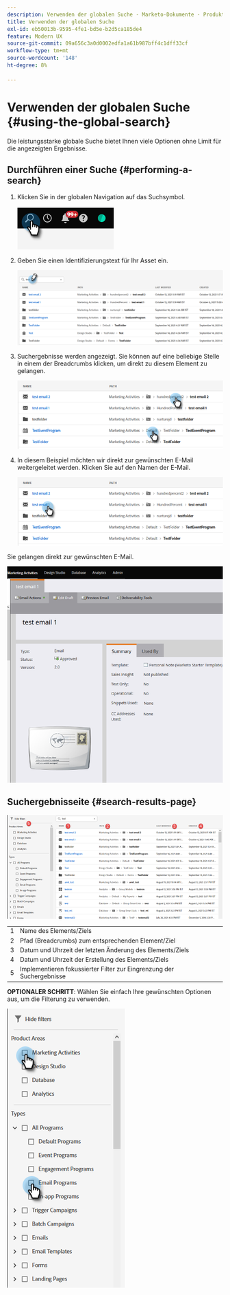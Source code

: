 ```yaml
---
description: Verwenden der globalen Suche - Marketo-Dokumente - Produktdokumentation
title: Verwenden der globalen Suche
exl-id: eb50013b-9595-4fe1-bd5e-b2d5ca185de4
feature: Modern UX
source-git-commit: 09a656c3a0d0002edfa1a61b987bff4c1dff33cf
workflow-type: tm+mt
source-wordcount: '148'
ht-degree: 8%

---
```


# Verwenden der globalen Suche {#using-the-global-search}

Die leistungsstarke globale Suche bietet Ihnen viele Optionen ohne Limit für die angezeigten Ergebnisse.

## Durchführen einer Suche {#performing-a-search}

1. Klicken Sie in der globalen Navigation auf das Suchsymbol.

   ![](assets/using-the-global-search-1.png)

1. Geben Sie einen Identifizierungstext für Ihr Asset ein.

   ![](assets/using-the-global-search-2.png)

1. Suchergebnisse werden angezeigt. Sie können auf eine beliebige Stelle in einem der Breadcrumbs klicken, um direkt zu diesem Element zu gelangen.

   ![](assets/using-the-global-search-3.png)

1. In diesem Beispiel möchten wir direkt zur gewünschten E-Mail weitergeleitet werden. Klicken Sie auf den Namen der E-Mail.

   ![](assets/using-the-global-search-4.png)

Sie gelangen direkt zur gewünschten E-Mail.

![](assets/using-the-global-search-5.png)

## Suchergebnisseite {#search-results-page}

![](assets/using-the-global-search-6.png)

<table>
 <tbody>
  <tr>
   <td>1</td>
   <td>Name des Elements/Ziels</td>
  </tr>
  <tr>
   <td>2</td>
   <td>Pfad (Breadcrumbs) zum entsprechenden Element/Ziel</td>
  </tr>
  <tr>
   <td>3</td>
   <td>Datum und Uhrzeit der letzten Änderung des Elements/Ziels</td>
  </tr>
  <tr>
   <td>4</td>
   <td>Datum und Uhrzeit der Erstellung des Elements/Ziels</td>
  </tr>
  <tr>
   <td>5</td>
   <td>Implementieren fokussierter Filter zur Eingrenzung der Suchergebnisse</td>
  </tr>
 </tbody>
</table>

**OPTIONALER SCHRITT**: Wählen Sie einfach Ihre gewünschten Optionen aus, um die Filterung zu verwenden.

![](assets/using-the-global-search-7.png)
